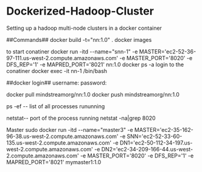 # Dockerized-Hadoop-Cluster
Setting up a hadoop multi-node clusters in a docker container

##Commands##
docker build -t="nn:1.0" .
docker images

to start conatiner
docker run -itd --name="snn-1" -e MASTER='ec2-52-36-97-111.us-west-2.compute.amazonaws.com' -e MASTER_PORT='8020' -e DFS_REP='1' -e MAPRED_PORT='8021' nn:1.0
docker ps -a
login to the conatiner
docker exec -it nn-1 /bin/bash

##docker login##
username:
password:

docker pull mindstreamorg/nn:1.0
docker push mindstreamorg/nn:1.0

ps -ef -- list of all processes rununning 

netstat--  port of the process running
 netstat -na|grep 8020

Master
sudo docker run -itd --name="master3" -e MASTER='ec2-35-162-96-38.us-west-2.compute.amazonaws.com' -e SNN='ec2-52-33-60-135.us-west-2.compute.amazonaws.com' -e DN1='ec2-50-112-34-197.us-west-2.compute.amazonaws.com' -e DN2='ec2-34-209-166-44.us-west-2.compute.amazonaws.com' -e MASTER_PORT='8020' -e DFS_REP='1' -e MAPRED_PORT='8021' mymaster1:1.0
